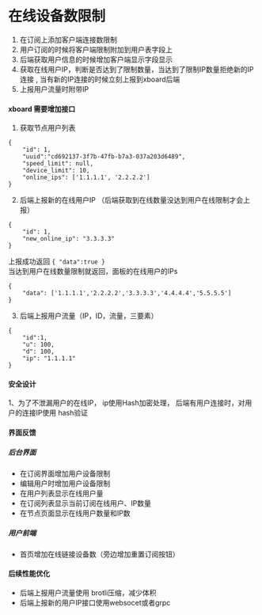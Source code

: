 # 在线设备数限制
1. 在订阅上添加客户端连接数限制
2. 用户订阅的时候将客户端限制附加到用户表字段上
3. 后端获取用户信息的时候增加客户端显示字段显示 
4. 获取在线用户IP，判断是否达到了限制数量，当达到了限制IP数量拒绝新的IP连接 , 当有新的IP连接的时候立刻上报到xboard后端                                          
5. 上报用户流量时附带IP


#### xboard 需要增加接口
1. 获取节点用户列表
```
{ 
    "id": 1, 
    "uuid":"cd692137-3f7b-47fb-b7a3-037a203d6489", 
    "speed_limit": null, 
    "device_limit": 10, 
    "online_ips": ['1.1.1.1', '2.2.2.2']
}
```
2. 后端上报新的在线用户IP （后端获取到在线数量没达到用户在线限制才会上报）
```
{   
    "id": 1, 
    "new_online_ip": "3.3.3.3" 
} 
```
上报成功返回 ```{ "data":true }```   
当达到用户在线数量限制就返回，面板的在线用户的IPs
```
{   
    "data": ['1.1.1.1','2.2.2.2','3.3.3.3','4.4.4.4','5.5.5.5']
}
```
3. 后端上报用户流量（IP，ID，流量，三要素） 
```
{   
    "id":1, 
    "u": 100, 
    "d": 100, 
    "ip": "1.1.1.1"
}
```

#### 安全设计
1、为了不泄漏用户的在线IP， ip使用Hash加密处理， 后端有用户连接时，对用户的连接IP使用 hash验证

#### 界面反馈
##### 后台界面
- 在订阅界面增加用户设备限制
- 编辑用户时增加用户设备限制
- 在用户列表显示在线用户量
- 在订阅列表显示当前订阅在线用户、IP数量
- 在节点页面显示在线用户数量和IP数
##### 用户前端
- 首页增加在线链接设备数（旁边增加重置订阅按钮）

#### 后续性能优化
- 后端上报用户流量使用 brotli压缩，减少体积
- 后端上报新的用户IP接口使用websocet或者grpc